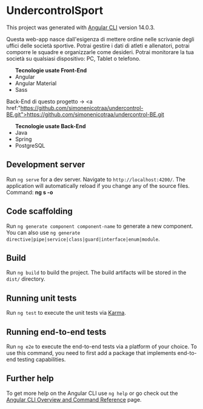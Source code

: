 # UndercontrolSport

This project was generated with [Angular CLI](https://github.com/angular/angular-cli) version 14.0.3.

Questa web-app nasce dall'esigenza di mettere ordine nelle scrivanie degli uffici delle società sportive. Potrai gestire i dati di atleti e allenatori, potrai comporre le squadre e organizzarle come desideri.
Potrai monitorare la tua società su qualsiasi dispositivo: PC, Tablet o telefono.
<ul> 
  <strong>Tecnologie usate Front-End </strong>
  <li>Angular</li>
  <li>Angular Material</li>
  <li>Sass</li>
</ul>

Back-End di questo progetto -> <a href:"https://github.com/simonenicotraa/undercontrol-BE.git">https://github.com/simonenicotraa/undercontrol-BE.git</a>
<ul> 
  <strong>Tecnologie usate Back-End </strong>
  <li>Java</li>
  <li>Spring</li>
  <li>PostgreSQL</li>
</ul>

## Development server

Run `ng serve` for a dev server. Navigate to `http://localhost:4200/`. The application will automatically reload if you change any of the source files.</br>
Command: <strong>ng s -o</strong>

## Code scaffolding

Run `ng generate component component-name` to generate a new component. You can also use `ng generate directive|pipe|service|class|guard|interface|enum|module`.

## Build

Run `ng build` to build the project. The build artifacts will be stored in the `dist/` directory.

## Running unit tests

Run `ng test` to execute the unit tests via [Karma](https://karma-runner.github.io).

## Running end-to-end tests

Run `ng e2e` to execute the end-to-end tests via a platform of your choice. To use this command, you need to first add a package that implements end-to-end testing capabilities.

## Further help

To get more help on the Angular CLI use `ng help` or go check out the [Angular CLI Overview and Command Reference](https://angular.io/cli) page.
